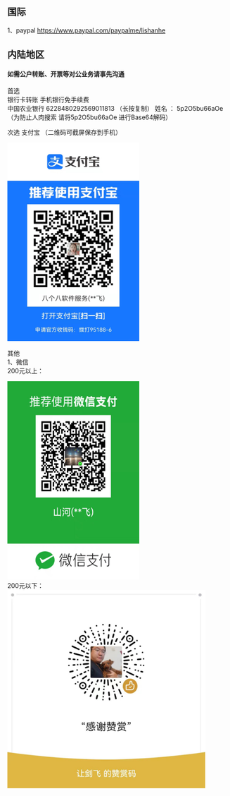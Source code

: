 ## 国际
1、paypal  https://www.paypal.com/paypalme/lishanhe 

## 内陆地区
#### 如需公户转账、开票等对公业务请事先沟通   
首选  
  银行卡转账  手机银行免手续费  
中国农业银行  6228480292569011813   （长按复制） 姓名 ： 5p2O5bu66aOe （为防止人肉搜索  请将5p2O5bu66aOe 进行Base64解码）  

次选  支付宝   （二维码可截屏保存到手机）
<div> <img src="file/支付宝收款李山河.jpg" style="width: 300px;height: 450px" alt="支付宝"/></div>  
     
其他  
 1、微信  
 200元以上：
 <div> <img src="file/微信收款李山河.jpg" style="width: 300px;height: 450px" alt="微信个人收款码"/></div>
 200元以下：
 <div> <img src="file/wechat_zs.jpg" style="width: 450px;height: 450px" alt="微信赞赏码"/></div>    
 
